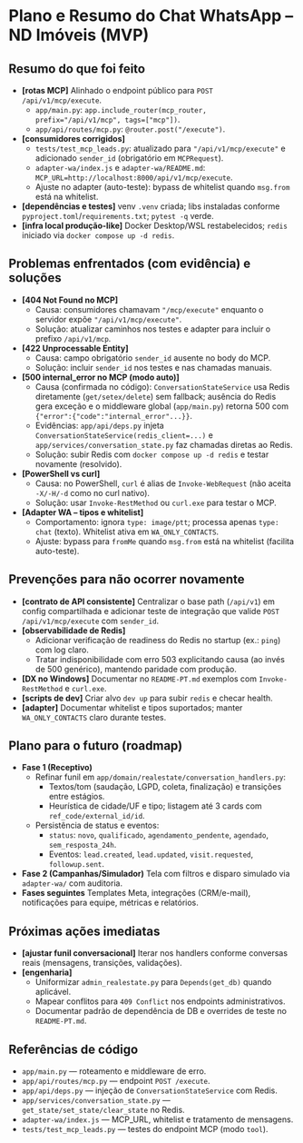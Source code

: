  # Plano e Resumo do Chat WhatsApp – ND Imóveis (MVP)
 
 ## Resumo do que foi feito
 - **[rotas MCP]** Alinhado o endpoint público para `POST /api/v1/mcp/execute`.
   - `app/main.py`: `app.include_router(mcp_router, prefix="/api/v1/mcp", tags=["mcp"])`.
   - `app/api/routes/mcp.py`: `@router.post("/execute")`.
 - **[consumidores corrigidos]**
   - `tests/test_mcp_leads.py`: atualizado para `"/api/v1/mcp/execute"` e adicionado `sender_id` (obrigatório em `MCPRequest`).
   - `adapter-wa/index.js` e `adapter-wa/README.md`: `MCP_URL=http://localhost:8000/api/v1/mcp/execute`.
   - Ajuste no adapter (auto-teste): bypass de whitelist quando `msg.from` está na whitelist.
 - **[dependências e testes]** venv `.venv` criada; libs instaladas conforme `pyproject.toml`/`requirements.txt`; `pytest -q` verde.
 - **[infra local produção-like]** Docker Desktop/WSL restabelecidos; `redis` iniciado via `docker compose up -d redis`.
 
 ## Problemas enfrentados (com evidência) e soluções
 - **[404 Not Found no MCP]**
   - Causa: consumidores chamavam `"/mcp/execute"` enquanto o servidor expõe `"/api/v1/mcp/execute"`.
   - Solução: atualizar caminhos nos testes e adapter para incluir o prefixo `/api/v1/mcp`.
 - **[422 Unprocessable Entity]**
   - Causa: campo obrigatório `sender_id` ausente no body do MCP.
   - Solução: incluir `sender_id` nos testes e nas chamadas manuais.
 - **[500 internal_error no MCP (modo auto)]**
   - Causa (confirmada no código): `ConversationStateService` usa Redis diretamente (`get/setex/delete`) sem fallback; ausência do Redis gera exceção e o middleware global (`app/main.py`) retorna 500 com `{"error":{"code":"internal_error"...}}`.
   - Evidências: `app/api/deps.py` injeta `ConversationStateService(redis_client=...)` e `app/services/conversation_state.py` faz chamadas diretas ao Redis.
   - Solução: subir Redis com `docker compose up -d redis` e testar novamente (resolvido).
 - **[PowerShell vs curl]**
   - Causa: no PowerShell, `curl` é alias de `Invoke-WebRequest` (não aceita `-X/-H/-d` como no curl nativo).
   - Solução: usar `Invoke-RestMethod` ou `curl.exe` para testar o MCP.
 - **[Adapter WA – tipos e whitelist]**
   - Comportamento: ignora `type: image/ptt`; processa apenas `type: chat` (texto). Whitelist ativa em `WA_ONLY_CONTACTS`.
   - Ajuste: bypass para `fromMe` quando `msg.from` está na whitelist (facilita auto-teste).
 
 ## Prevenções para não ocorrer novamente
 - **[contrato de API consistente]** Centralizar o base path (`/api/v1`) em config compartilhada e adicionar teste de integração que valide `POST /api/v1/mcp/execute` com `sender_id`.
 - **[observabilidade de Redis]**
   - Adicionar verificação de readiness do Redis no startup (ex.: `ping`) com log claro.
   - Tratar indisponibilidade com erro 503 explicitando causa (ao invés de 500 genérico), mantendo paridade com produção.
 - **[DX no Windows]** Documentar no `README-PT.md` exemplos com `Invoke-RestMethod` e `curl.exe`.
 - **[scripts de dev]** Criar alvo `dev up` para subir `redis` e checar health.
 - **[adapter]** Documentar whitelist e tipos suportados; manter `WA_ONLY_CONTACTS` claro durante testes.
 
 ## Plano para o futuro (roadmap)
 - **Fase 1 (Receptivo)**
   - Refinar funil em `app/domain/realestate/conversation_handlers.py`:
     - Textos/tom (saudação, LGPD, coleta, finalização) e transições entre estágios.
     - Heurística de cidade/UF e tipo; listagem até 3 cards com `ref_code/external_id/id`.
   - Persistência de status e eventos:
     - `status`: `novo`, `qualificado`, `agendamento_pendente`, `agendado`, `sem_resposta_24h`.
     - Eventos: `lead.created`, `lead.updated`, `visit.requested`, `followup.sent`.
 - **Fase 2 (Campanhas/Simulador)** Tela com filtros e disparo simulado via `adapter-wa/` com auditoria.
 - **Fases seguintes** Templates Meta, integrações (CRM/e-mail), notificações para equipe, métricas e relatórios.
 
 ## Próximas ações imediatas
 - **[ajustar funil conversacional]** Iterar nos handlers conforme conversas reais (mensagens, transições, validações).
 - **[engenharia]**
   - Uniformizar `admin_realestate.py` para `Depends(get_db)` quando aplicável.
   - Mapear conflitos para `409 Conflict` nos endpoints administrativos.
   - Documentar padrão de dependência de DB e overrides de teste no `README-PT.md`.
 
 ## Referências de código
 - `app/main.py` — roteamento e middleware de erro.
 - `app/api/routes/mcp.py` — endpoint `POST /execute`.
 - `app/api/deps.py` — injeção de `ConversationStateService` com Redis.
 - `app/services/conversation_state.py` — `get_state/set_state/clear_state` no Redis.
 - `adapter-wa/index.js` — MCP_URL, whitelist e tratamento de mensagens.
 - `tests/test_mcp_leads.py` — testes do endpoint MCP (modo `tool`).
